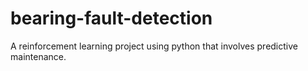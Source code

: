 # bearing-fault-detection
A reinforcement learning project using python that involves predictive maintenance.
